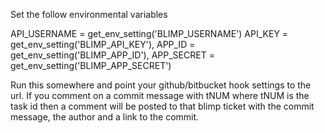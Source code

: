 Set the follow environmental variables

API_USERNAME = get_env_setting('BLIMP_USERNAME')
API_KEY = get_env_setting('BLIMP_API_KEY'),
APP_ID = get_env_setting('BLIMP_APP_ID'),
APP_SECRET = get_env_setting('BLIMP_APP_SECRET')

Run this somewhere and point your github/bitbucket hook settings to the url. If you comment on a commit message with tNUM where tNUM is the task id then a comment will be posted to that blimp ticket with the commit message, the author and a link to the commit.

